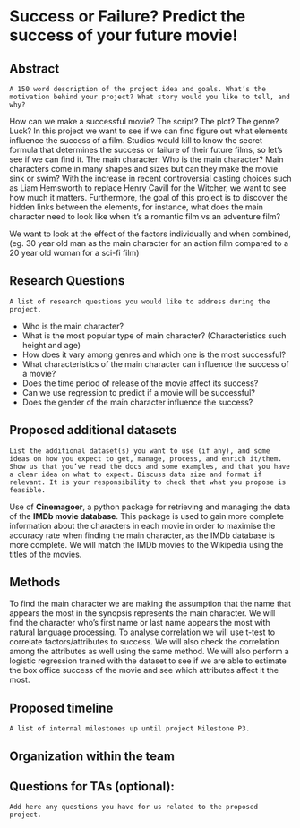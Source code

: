 # Success or Failure? Predict the success of your future movie!

## Abstract

`A 150 word description of the project idea and goals. What’s the motivation behind your project? What story would you like to tell, and why?`

How can we make a successful movie? The script? The plot? The genre? Luck? In this project we want to see if we can find figure out what elements influence the success of a film. Studios would kill to know the secret formula that determines the success or failure of their future films, so let’s see if we can find it. 
The main character: Who is the main character? Main characters come in many shapes and sizes but can they make the movie sink or swim? With the increase in recent controversial casting choices such as Liam Hemsworth to replace Henry Cavill for the Witcher, we want to see how much it matters. Furthermore, the goal of this project is to discover the hidden links between the elements, for instance, what does the main character need to look like when it’s a romantic film vs an adventure film?

We want to look at the effect of the factors individually and when combined, (eg. 30 year old man as the main character for an action film compared to a 20 year old woman for a sci-fi film)


## Research Questions

`A list of research questions you would like to address during the project.`
- Who is the main character? 
- What is the most popular type of main character? (Characteristics such height and age)
- How does it vary among genres and which one is the most successful?
- What characteristics of the main character can influence the success of a movie?
- Does the time period of release of the movie affect its success?
- Can we use regression to predict if a movie will be successful?
- Does the gender of the main character influence the success?



## Proposed additional datasets

`List the additional dataset(s) you want to use (if any), and some ideas on how you expect to get, manage, process, and enrich it/them. Show us that you’ve read the docs and some examples, and that you have a clear idea on what to expect. Discuss data size and format if relevant. It is your responsibility to check that what you propose is feasible.`

Use of **Cinemagoer**, a python package for retrieving and managing the data of the **IMDb movie database**. This package is used to gain more complete information about the characters in each movie in order to maximise the accuracy rate when finding the main character, as the IMDb database is more complete. We will match the IMDb movies to the Wikipedia using the titles of the movies.

## Methods

To find the main character we are making the assumption that the name that appears the most in the synopsis represents the main character. We will find the character who’s first name or last name appears the most with natural language processing. 
To analyse correlation we will use t-test to correlate factors/attributes to success. We will also check the correlation among the attributes as well using the same method. We will also perform a logistic regression trained with the dataset to see if we are able to estimate the box office success of the movie and see which attributes affect it the most.

## Proposed timeline

`A list of internal milestones up until project Milestone P3.`

## Organization within the team 


## Questions for TAs (optional): 

`Add here any questions you have for us related to the proposed project.`

